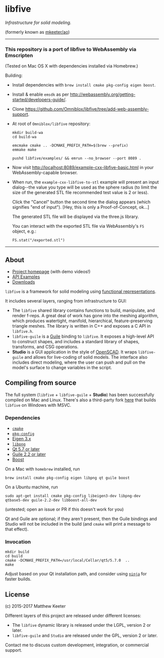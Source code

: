 # libfive
*Infrastructure for solid modeling.*

(formerly known as [mkeeter/ao](https://github.com/mkeeter/ao))

----

### This repository is a port of libfive to WebAssembly via Emscripten

(Tested on Mac OS X with dependencies installed via Homebrew.)

Building:

 * Install dependencies with `brew install cmake pkg-config eigen boost`.

 * Install & enable `emsdk` as per <http://webassembly.org/getting-started/developers-guide/>.

 * Clone <https://github.com/Omniblox/libfive/tree/add-web-assembly-support>.

 * At root of `Omniblox/libfive` repository:

       mkdir build-wa
       cd build-wa

       emcmake cmake .. -DCMAKE_PREFIX_PATH=$(brew --prefix)
       emmake make

       pushd libfive/examples/ && emrun --no_browser --port 8089 .

 * Now visit <http://localhost:8089/example-cxx-libfive-basic.html> in your WebAssembly-capable browser.

 * When run, the `example-cxx-libfive-to-stl` example will present an
   input dialog--the value you type will be used as the sphere radius
   (to limit the size of the generated STL file recommended test value
   is 2 or less).

   Click the "Cancel" button the second time the dialog appears (which
   signifies "end of input"). [Hey, this is only a Proof-of-Concept, ok...]

   The generated STL file will be displayed via the three.js library.

   You can interact with the exported STL file via WebAssembly's `FS`
   object, e.g.:

       FS.stat("/exported.stl")

----

## About
- [Project homepage](https://libfive.com) (with demo videos!)
- [API Examples](https://libfive.com/examples)
- [Downloads](https://libfive.com/download)

`libfive` is a framework for solid modeling using
[functional representations](https://en.wikipedia.org/wiki/Function_representation).

It includes several layers, ranging from infrastructure to GUI:

- The `libfive` shared library contains functions to build, manipulate, and render f-reps.
A great deal of work has gone into the meshing algorithm,
which produces watertight, manifold,
hierarchical, feature-preserving triangle meshes.
The library is written in C++ and exposes a C API in `libfive.h`.
- `libfive-guile` is a [Guile](https://www.gnu.org/software/guile/)
binding to `libfive`.
It exposes a high-level API to construct shapes,
and includes a standard library
of shapes, transforms, and CSG operations.
- **Studio** is a GUI application in the style of
[OpenSCAD](http://www.openscad.org/).
It wraps `libfive-guile` and allows for live-coding of solid models.
The interface also includes direct modeling,
where the user can push and pull on the model's surface
to change variables in the script.

## Compiling from source
The full system (`libfive` + `libfive-guile` + **Studio**)
has been successfully compiled on Mac and Linux.
There's also a third-party fork
[here](https://github.com/bradrothenberg/ao/tree/win64)
that builds `libfive` on Windows with MSVC.

### Dependencies
- [`cmake`](https://cmake.org/)
- [`pkg-config`](https://www.freedesktop.org/wiki/Software/pkg-config/)
- [Eigen 3.x](http://eigen.tuxfamily.org/index.php?title=Main_Page)
- [`libpng`](http://www.libpng.org/pub/png/libpng.html)
- [Qt 5.7 or later](https://www.qt.io)
- [Guile 2.2 or later](https://www.gnu.org/software/guile/)
- [Boost](https://www.boost.org)

On a Mac with `homebrew` installed, run
```
brew install cmake pkg-config eigen libpng qt guile boost
```

On a Ubuntu machine, run
```
sudo apt-get install cmake pkg-config libeigen3-dev libpng-dev qtbase5-dev guile-2.2-dev libboost-all-dev
```
(untested; open an issue or PR if this doesn't work for you)

Qt and Guile are optional; if they aren't present, then
the Guile bindings and Studio will not be included in the build
(and `cmake` will print a message to that effect).

### Invocation
```
mkdir build
cd build
cmake -DCMAKE_PREFIX_PATH=/usr/local/Cellar/qt5/5.7.0  ..
make
```
Adjust based on your Qt installation path, and consider using [`ninja`](https://ninja-build.org/) for faster builds.

## License
(c) 2015-2017 Matthew Keeter

Different layers of this project are released under different licenses:
- The `libfive` dynamic library is released under the LGPL, version 2 or later.
- `libfive-guile` and `Studio` are released under the GPL, version 2 or later.

Contact me to discuss custom development,
integration,
or commercial support.
